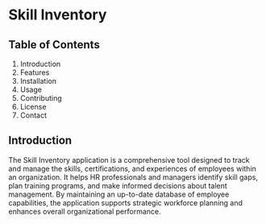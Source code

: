 # Skill Inventory

## Table of Contents
1. Introduction
2. Features
3. Installation
4. Usage
5. Contributing
6. License
7. Contact

## Introduction
The Skill Inventory application is a comprehensive tool designed to track and manage the skills, certifications, and experiences of employees within an organization. It helps HR professionals and managers identify skill gaps, plan training programs, and make informed decisions about talent management. By maintaining an up-to-date database of employee capabilities, the application supports strategic workforce planning and enhances overall organizational performance.

